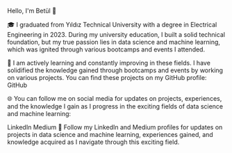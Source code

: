 Hello, I'm Betül 👋

🎓 I graduated from Yıldız Technical University with a degree in Electrical Engineering in 2023. During my university education, I built a solid technical foundation, but my true passion lies in data science and machine learning, which was ignited through various bootcamps and events I attended.

🚀 I am actively learning and constantly improving in these fields. I have solidified the knowledge gained through bootcamps and events by working on various projects. You can find these projects on my GitHub profile: GitHub

🌐 You can follow me on social media for updates on projects, experiences, and the knowledge I gain as I progress in the exciting fields of data science and machine learning:

LinkedIn
Medium
💼 Follow my LinkedIn and Medium profiles for updates on projects in data science and machine learning, experiences gained, and knowledge acquired as I navigate through this exciting field.
